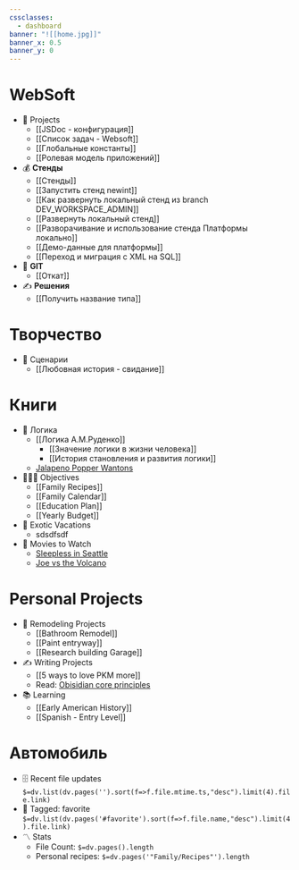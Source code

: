 ```yaml
---
cssclasses:
  - dashboard
banner: "![[home.jpg]]"
banner_x: 0.5
banner_y: 0
---
```

# WebSoft
- 💼 Projects
	- [[JSDoc - конфигурация]]
	- [[Список задач - Websoft]]
	- [[Глобальные константы]]
	- [[Ролевая модель приложений]]
- 💰 **Стенды**
	- [[Стенды]]
	- [[Запустить стенд newint]]
	- [[Как развернуть локальный стенд из branch DEV_WORKSPACE_ADMIN]]
	- [[Развернуть локальный стенд]]
	- [[Разворачивание и использование стенда Платформы локально]]
	- [[Демо-данные для платформы]]
	- [[Переход и миграция с XML на SQL]]
- 👥 **GIT**
	- [[Откат]]
- ✍️ **Решения**
	- [[Получить название типа]]
	
# Творчество
- 💼 Сценарии
	- [[Любовная история - свидание]]
# Книги
- 🏈 Логика
	- [[Логика А.М.Руденко]]
		- [[Значение логики в жизни человека]]
		- [[История становления и развития логики]]
	- [Jalapeno Popper Wantons](https://www.allrecipes.com/recipe/166991/jalapeno-popper-wontons/)
- 👨‍👩‍👦 Objectives
	- [[Family Recipes]]
	- [[Family Calendar]]
	- [[Education Plan]]
	- [[Yearly Budget]]
- 🌅 Exotic Vacations 
	- sdsdfsdf
- 🎥 Movies to Watch
	- [Sleepless in Seattle](https://www.imdb.com/title/tt0108160/)
	- [Joe vs the Volcano](https://www.imdb.com/title/tt0099892/)

 # Personal Projects
- 🏡 Remodeling Projects
	- [[Bathroom Remodel]]
	- [[Paint entryway]]
	- [[Research building Garage]] 
 - ✍️ Writing Projects
	- [[5 ways to love PKM more]]
	- Read: [Obisidian core principles](https://tfthacker.medium.com/obsidian-understanding-its-core-design-principles-7f3fafbd6e36)
- 📚 Learning
	- [[Early American History]]
	- [[Spanish - Entry Level]]



# Автомобиль
- 🗄️ Recent file updates
 `$=dv.list(dv.pages('').sort(f=>f.file.mtime.ts,"desc").limit(4).file.link)`
- 🔖 Tagged:  favorite 
 `$=dv.list(dv.pages('#favorite').sort(f=>f.file.name,"desc").limit(4).file.link)`
- 〽️ Stats
	-  File Count: `$=dv.pages().length`
	-  Personal recipes: `$=dv.pages('"Family/Recipes"').length`